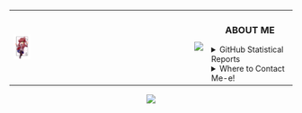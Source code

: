 <div align="center">
    <table>
        <td>
            <a href="https://namemc.com/Auuki.2">
                <img align="center" src="https://github.com/AwesomeAuuki/AwesomeAuuki/raw/main/cupcake.png", width="10%">
            </a>
        </td>
        <td>
            <a href="https://spoti.fi/3rqvvVD">
                <img src="https://novatorem-three-sooty.vercel.app/api/spotify">
            </a>
        </td>
        <td>
            <h3 align="center">ABOUT ME</h3>
            <details>
                <summary>GitHub Statistical Reports</summary>
                <p align="center">
                    <img align="center" src="https://bit.ly/3sXVC6v">
                    <img align="center" src="https://bit.ly/2OuIyXl">
                </p>
            </details>
            <details>
                <summary>Where to Contact Me-e!</summary>
                <p align="center">
                    <a href="https://discord.gg/ePmNxnQ">
                        <img align="center" src="https://bit.ly/30m9b3p">
                    </a>
                </p>
                <ul>
                    <li>You can also contact me via <a href="mailto:snowgangers@gmail.com">email</a></li>
                </ul>
            </details>
        </td>
    </table>
    <a href="https://ko-fi.com/auuki">
        <img align="center" src="https://bit.ly/3c9otOD" />
    </a>
</div>
